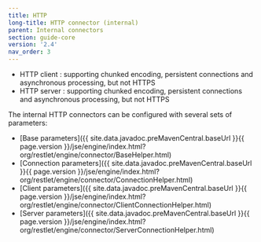 ```yaml
---
title: HTTP
long-title: HTTP connector (internal)
parent: Internal connectors
section: guide-core
version: '2.4'
nav_order: 3
---
```

-   HTTP client : supporting chunked encoding, persistent connections
    and asynchronous processing, but not HTTPS
-   HTTP server : supporting chunked encoding, persistent connections
    and asynchronous processing, but not HTTPS

The internal HTTP connectors can be configured with several sets of
parameters:

* [Base parameters]({{ site.data.javadoc.preMavenCentral.baseUrl }}{{ page.version }}/jse/engine/index.html?org/restlet/engine/connector/BaseHelper.html)
* [Connection parameters]({{ site.data.javadoc.preMavenCentral.baseUrl }}{{ page.version }}/jse/engine/index.html?org/restlet/engine/connector/ConnectionHelper.html)
* [Client parameters]({{ site.data.javadoc.preMavenCentral.baseUrl }}{{ page.version }}/jse/engine/index.html?org/restlet/engine/connector/ClientConnectionHelper.html)
* [Server parameters]({{ site.data.javadoc.preMavenCentral.baseUrl }}{{ page.version }}/jse/engine/index.html?org/restlet/engine/connector/ServerConnectionHelper.html)
